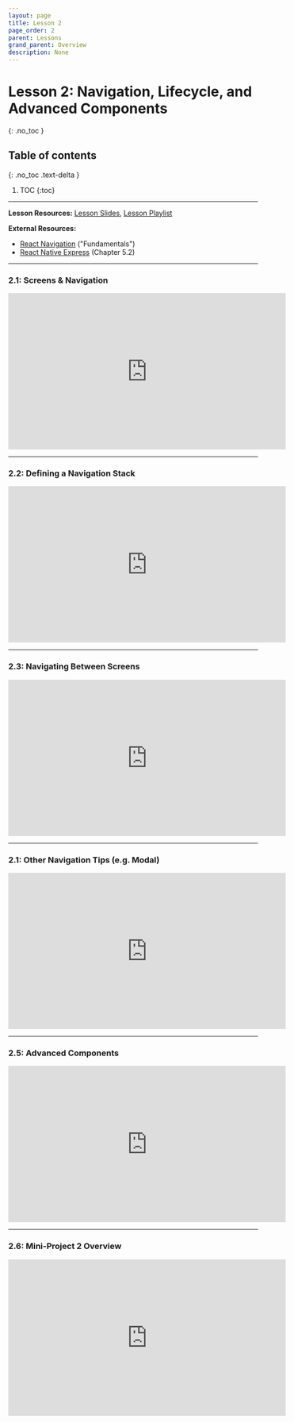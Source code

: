 ```yaml
---
layout: page
title: Lesson 2
page_order: 2
parent: Lessons
grand_parent: Overview
description: None
---
```


# Lesson 2: Navigation, Lifecycle, and Advanced Components
{: .no_toc }

## Table of contents
{: .no_toc .text-delta }

1. TOC
{:toc}

---

**Lesson Resources:** [Lesson Slides](https://docs.google.com/presentation/d/1ymPWVwION9YCh8BJl1qNZijPzadlQUl8-epsSWXfzUU/edit), [Lesson Playlist](https://www.youtube.com/watch?v=zUty7iDFpf4&list=PLKvGWBzwCeFzcHo3vqVFlZ8KrLgis34oP&index=1)

**External Resources:**

- [React Navigation](https://reactnavigation.org/docs/getting-started) ("Fundamentals")
- [React Native Express](https://www.reactnative.express/app/navigation) (Chapter 5.2)

---

### 2.1: Screens & Navigation

<iframe width="560" height="315" src="https://www.youtube.com/embed/zUty7iDFpf4" frameborder="0" allow="accelerometer; clipboard-write; encrypted-media; gyroscope; picture-in-picture" allowfullscreen></iframe>

---

### 2.2: Defining a Navigation Stack

<iframe width="560" height="315" src="https://www.youtube.com/embed/tTYy2nuy7KE" frameborder="0" allow="accelerometer; clipboard-write; encrypted-media; gyroscope; picture-in-picture" allowfullscreen></iframe>

---

### 2.3: Navigating Between Screens

<iframe width="560" height="315" src="https://www.youtube.com/embed/aeyvpYzMF8k" frameborder="0" allow="accelerometer; clipboard-write; encrypted-media; gyroscope; picture-in-picture" allowfullscreen></iframe>

---

### 2.1: Other Navigation Tips (e.g. Modal)

<iframe width="560" height="315" src="https://www.youtube.com/embed/wTY4oILEv3M" frameborder="0" allow="accelerometer; clipboard-write; encrypted-media; gyroscope; picture-in-picture" allowfullscreen></iframe>

---

### 2.5: Advanced Components

<iframe width="560" height="315" src="https://www.youtube.com/embed/Ku7gTDdxepI" frameborder="0" allow="accelerometer; clipboard-write; encrypted-media; gyroscope; picture-in-picture" allowfullscreen></iframe>

---

### 2.6: Mini-Project 2 Overview

<iframe width="560" height="315" src="https://www.youtube.com/embed/hzqAyOzbB20" frameborder="0" allow="accelerometer; clipboard-write; encrypted-media; gyroscope; picture-in-picture" allowfullscreen></iframe>

